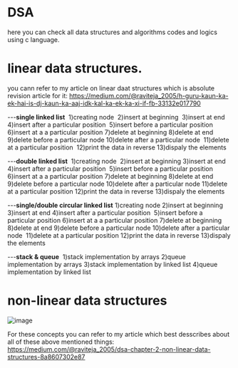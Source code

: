 # DSA
here you can check all data structures and algorithms codes and logics using c language.
# linear data structures.

you cann refer to my article on linear daat structures which is absolute revision article for it:
  https://medium.com/@raviteja_2005/h-guru-kaun-ka-ek-hai-is-dj-kaun-ka-aaj-idk-kal-ka-ek-ka-xi-if-fb-33132e017790

---**single linked list**
‌  1)creating node 
‌  2)insert at beginning
‌  3)insert at end
  ‌4)insert after a particular position
‌  5)insert before a particular position
  ‌6)insert at a a particular position
  7)delete at beginning
  ‌8)delete at end
  ‌9)delete before a particular node
  10)delete after a particular node
‌  11)delete at a particular position
‌  12)print the data in reverse
  13)dispaly the elements

---**double linked list**
‌  1)creating node 
‌  2)insert at beginning
  3)insert at end
‌  4)insert after a particular position
‌  5)insert before a particular position
  6)insert at a a particular position
  ‌7)delete at beginning
  8)delete at end
  ‌9)delete before a particular node
  ‌10)delete after a particular node
  ‌11)delete at a particular position
  ‌12)print the data in reverse
  13)dispaly the elements

‌---**single/double circular linked list**
  1)creating node 
  ‌2)insert at beginning
  ‌3)insert at end
  ‌4)insert after a particular position
‌  5)insert before a particular position
  ‌6)insert at a a particular position
  7)delete at beginning
‌  8)delete at end
  ‌9)delete before a particular node
  ‌10)delete after a particular node
‌  11)delete at a particular position
  ‌12)print the data in reverse
  13)dispaly the elements

---**stack & queue**
‌  1)stack implementation by arrays
  ‌2)queue implementation by arrays
  ‌3)stack implementation by linked list
  ‌4)queue implementation by linked list


# non-linear data structures
![image](https://github.com/user-attachments/assets/256d01f0-dbf8-4a8e-82df-86d9255f789a)

For these concepts you can refer to my article which best desscribes about all of these above mentioned things: 
 https://medium.com/@raviteja_2005/dsa-chapter-2-non-linear-data-structures-8a8607302e87
